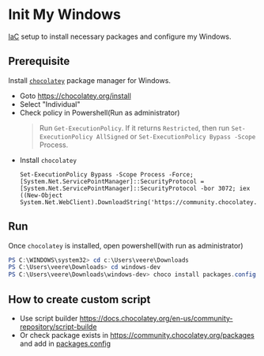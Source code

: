 # Init My Windows
[IaC](https://en.wikipedia.org/wiki/Infrastructure_as_code) setup to install necessary packages and configure my Windows.

## Prerequisite
Install [`chocolatey`](https://chocolatey.org/) package manager for Windows.

* Goto https://chocolatey.org/install
* Select "Individual"
* Check policy in Powershell(Run as administrator)
  > Run `Get-ExecutionPolicy`. If it returns `Restricted`, then run `Set-ExecutionPolicy AllSigned` or `Set-ExecutionPolicy Bypass -Scope` Process.
* Install `chocolatey`
  ```
  Set-ExecutionPolicy Bypass -Scope Process -Force; [System.Net.ServicePointManager]::SecurityProtocol = [System.Net.ServicePointManager]::SecurityProtocol -bor 3072; iex ((New-Object System.Net.WebClient).DownloadString('https://community.chocolatey.org/install.ps1'))
  ```

## Run
Once `chocolatey` is installed, open powershell(with run as administrator)
```Powershell
PS C:\WINDOWS\system32> cd c:\Users\veere\Downloads
PS C:\Users\veere\Downloads> cd windows-dev
PS C:\Users\veere\Downloads\windows-dev> choco install packages.config -y
```

## How to create custom script
* Use script builder https://docs.chocolatey.org/en-us/community-repository/script-builde
* Or check package exists in https://community.chocolatey.org/packages and add in [packages.config](./packages.config)
